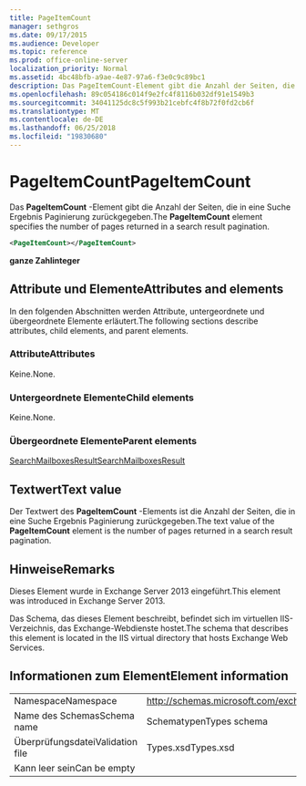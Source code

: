 ```yaml
---
title: PageItemCount
manager: sethgros
ms.date: 09/17/2015
ms.audience: Developer
ms.topic: reference
ms.prod: office-online-server
localization_priority: Normal
ms.assetid: 4bc48bfb-a9ae-4e87-97a6-f3e0c9c89bc1
description: Das PageItemCount-Element gibt die Anzahl der Seiten, die in eine Suche Ergebnis Paginierung zurückgegeben.
ms.openlocfilehash: 89c054186c014f9e2fc4f8116b032df91e1549b3
ms.sourcegitcommit: 34041125dc8c5f993b21cebfc4f8b72f0fd2cb6f
ms.translationtype: MT
ms.contentlocale: de-DE
ms.lasthandoff: 06/25/2018
ms.locfileid: "19830680"
---
```

# <a name="pageitemcount"></a><span data-ttu-id="4cc2d-103">PageItemCount</span><span class="sxs-lookup"><span data-stu-id="4cc2d-103">PageItemCount</span></span>

<span data-ttu-id="4cc2d-104">Das **PageItemCount** -Element gibt die Anzahl der Seiten, die in eine Suche Ergebnis Paginierung zurückgegeben.</span><span class="sxs-lookup"><span data-stu-id="4cc2d-104">The **PageItemCount** element specifies the number of pages returned in a search result pagination.</span></span> 
  
```XML
<PageItemCount></PageItemCount>
```

 <span data-ttu-id="4cc2d-105">**ganze Zahl**</span><span class="sxs-lookup"><span data-stu-id="4cc2d-105">**integer**</span></span>
## <a name="attributes-and-elements"></a><span data-ttu-id="4cc2d-106">Attribute und Elemente</span><span class="sxs-lookup"><span data-stu-id="4cc2d-106">Attributes and elements</span></span>

<span data-ttu-id="4cc2d-107">In den folgenden Abschnitten werden Attribute, untergeordnete und übergeordnete Elemente erläutert.</span><span class="sxs-lookup"><span data-stu-id="4cc2d-107">The following sections describe attributes, child elements, and parent elements.</span></span>
  
### <a name="attributes"></a><span data-ttu-id="4cc2d-108">Attribute</span><span class="sxs-lookup"><span data-stu-id="4cc2d-108">Attributes</span></span>

<span data-ttu-id="4cc2d-109">Keine.</span><span class="sxs-lookup"><span data-stu-id="4cc2d-109">None.</span></span>
  
### <a name="child-elements"></a><span data-ttu-id="4cc2d-110">Untergeordnete Elemente</span><span class="sxs-lookup"><span data-stu-id="4cc2d-110">Child elements</span></span>

<span data-ttu-id="4cc2d-111">Keine.</span><span class="sxs-lookup"><span data-stu-id="4cc2d-111">None.</span></span>
  
### <a name="parent-elements"></a><span data-ttu-id="4cc2d-112">Übergeordnete Elemente</span><span class="sxs-lookup"><span data-stu-id="4cc2d-112">Parent elements</span></span>

[<span data-ttu-id="4cc2d-113">SearchMailboxesResult</span><span class="sxs-lookup"><span data-stu-id="4cc2d-113">SearchMailboxesResult</span></span>](searchmailboxesresult.md)
  
## <a name="text-value"></a><span data-ttu-id="4cc2d-114">Textwert</span><span class="sxs-lookup"><span data-stu-id="4cc2d-114">Text value</span></span>

<span data-ttu-id="4cc2d-115">Der Textwert des **PageItemCount** -Elements ist die Anzahl der Seiten, die in eine Suche Ergebnis Paginierung zurückgegeben.</span><span class="sxs-lookup"><span data-stu-id="4cc2d-115">The text value of the **PageItemCount** element is the number of pages returned in a search result pagination.</span></span> 
  
## <a name="remarks"></a><span data-ttu-id="4cc2d-116">Hinweise</span><span class="sxs-lookup"><span data-stu-id="4cc2d-116">Remarks</span></span>

<span data-ttu-id="4cc2d-117">Dieses Element wurde in Exchange Server 2013 eingeführt.</span><span class="sxs-lookup"><span data-stu-id="4cc2d-117">This element was introduced in Exchange Server 2013.</span></span>
  
<span data-ttu-id="4cc2d-118">Das Schema, das dieses Element beschreibt, befindet sich im virtuellen IIS-Verzeichnis, das Exchange-Webdienste hostet.</span><span class="sxs-lookup"><span data-stu-id="4cc2d-118">The schema that describes this element is located in the IIS virtual directory that hosts Exchange Web Services.</span></span>
  
## <a name="element-information"></a><span data-ttu-id="4cc2d-119">Informationen zum Element</span><span class="sxs-lookup"><span data-stu-id="4cc2d-119">Element information</span></span>

|||
|:-----|:-----|
|<span data-ttu-id="4cc2d-120">Namespace</span><span class="sxs-lookup"><span data-stu-id="4cc2d-120">Namespace</span></span>  <br/> |http://schemas.microsoft.com/exchange/services/2006/types  <br/> |
|<span data-ttu-id="4cc2d-121">Name des Schemas</span><span class="sxs-lookup"><span data-stu-id="4cc2d-121">Schema name</span></span>  <br/> |<span data-ttu-id="4cc2d-122">Schematypen</span><span class="sxs-lookup"><span data-stu-id="4cc2d-122">Types schema</span></span>  <br/> |
|<span data-ttu-id="4cc2d-123">Überprüfungsdatei</span><span class="sxs-lookup"><span data-stu-id="4cc2d-123">Validation file</span></span>  <br/> |<span data-ttu-id="4cc2d-124">Types.xsd</span><span class="sxs-lookup"><span data-stu-id="4cc2d-124">Types.xsd</span></span>  <br/> |
|<span data-ttu-id="4cc2d-125">Kann leer sein</span><span class="sxs-lookup"><span data-stu-id="4cc2d-125">Can be empty</span></span>  <br/> ||
   

